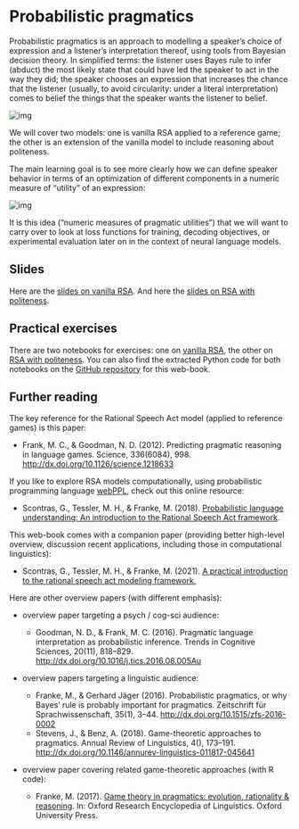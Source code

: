 
# Probabilistic pragmatics

Probabilistic pragmatics is an approach to modelling a speaker&rsquo;s choice of expression and a listener&rsquo;s interpretation thereof, using tools from Bayesian decision theory.
In simplified terms: the listener uses Bayes rule to infer (abduct) the most likely state that could have led the speaker to act in the way they did; the speaker chooses an expression that increases the chance that the listener (usually, to avoid circularity: under a literal interpretation) comes to belief the things that the speaker wants the listener to belief.

![img](../pics/02-RSA-iteration.png)

We will cover two models: one is vanilla RSA applied to a reference game; the other is an extension of the vanilla model to include reasoning about politeness.

The main learning goal is to see more clearly how we can define speaker behavior in terms of an optimization of different components in a numeric measure of &ldquo;utility&rdquo; of an expression:

![img](../pics/02-speaker-utility.png)

It is this idea (&ldquo;numeric measures of pragmatic utilities&rdquo;) that we will want to carry over to look at loss functions for training, decoding objectives, or experimental evaluation later on in the context of neural language models.


## Slides

Here are the [slides on vanilla RSA](<https://michael-franke.github.io/npNLG/01a-RSA.pdf>).
And here the [slides on RSA with politeness](<https://michael-franke.github.io/npNLG/01b-politeness.pdf>).


## Practical exercises

There are two notebooks for exercises: one on [vanilla RSA](https://michael-franke.github.io/npNLG/02b-RSA-vanilla.html), the other on [RSA with politeness](https://michael-franke.github.io/npNLG/02c-RSA-politeness.html).
You can also find the extracted Python code for both notebooks on the [GitHub repository](https://github.com/michael-franke/npNLG) for this web-book.


## Further reading

The key reference for the Rational Speech Act model (applied to reference games) is this paper:

-   Frank, M. C., & Goodman, N. D. (2012). Predicting pragmatic reasoning in language games. Science, 336(6084), 998. <http://dx.doi.org/10.1126/science.1218633>

If you like to explore RSA models computationally, using probabilistic programming language [webPPL](http://webppl.org/), check out this online resource:

-   Scontras, G., Tessler, M. H., & Franke, M. (2018). [Probabilistic language understanding: An introduction to the Rational Speech Act framework](http://www.problang.org).

This web-book comes with a companion paper (providing better high-level overview, discussion recent applications, including those in computational linguistics):

-   Scontras, G., Tessler, M. H., & Franke, M. (2021). [A practical introduction to the rational speech act modeling framework.](https://arxiv.org/abs/2105.09867)

Here are other overview papers (with different emphasis):

-   overview paper targeting a psych / cog-sci audience:
    -   Goodman, N. D., & Frank, M. C. (2016). Pragmatic language interpretation as probabilistic inference. Trends in Cognitive Sciences, 20(11), 818–829. <http://dx.doi.org/10.1016/j.tics.2016.08.005Au>

-   overview papers targeting a linguistic audience:
    -   Franke, M., & Gerhard Jäger (2016). Probabilistic pragmatics, or why Bayes&rsquo; rule is probably important for pragmatics. Zeitschrift für Sprachwissenschaft, 35(1), 3–44. <http://dx.doi.org/10.1515/zfs-2016-0002>
    -   Stevens, J., & Benz, A. (2018). Game-theoretic approaches to pragmatics. Annual Review of Linguistics, 4(), 173–191. <http://dx.doi.org/10.1146/annurev-linguistics-011817-045641>

-   overview paper covering related game-theoretic approaches (with R code):
    -   Franke, M. (2017). [Game theory in pragmatics: evolution, rationality & reasoning](https://doi.org/10.1093/acrefore/9780199384655.013.202). In:  Oxford Research Encyclopedia of Linguistics. Oxford University Press.

